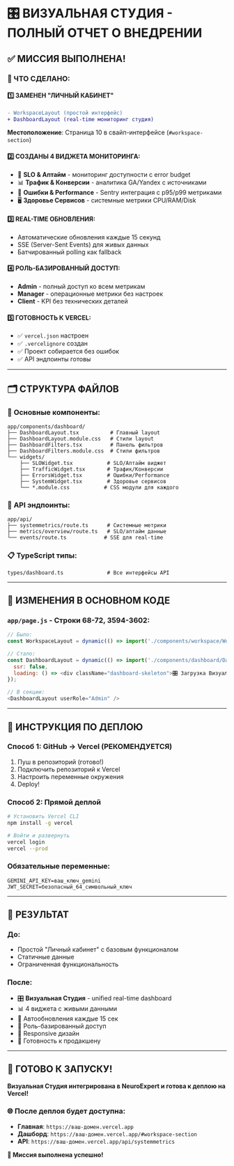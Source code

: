 # 🎛️ ВИЗУАЛЬНАЯ СТУДИЯ - ПОЛНЫЙ ОТЧЕТ О ВНЕДРЕНИИ

## ✅ МИССИЯ ВЫПОЛНЕНА!

### 🚀 ЧТО СДЕЛАНО:

#### 1️⃣ **ЗАМЕНЕН "ЛИЧНЫЙ КАБИНЕТ"**
```diff
- WorkspaceLayout (простой интерфейс)
+ DashboardLayout (real-time мониторинг студия)
```

**Местоположение**: Страница 10 в свайп-интерфейсе (`#workspace-section`)

#### 2️⃣ **СОЗДАНЫ 4 ВИДЖЕТА МОНИТОРИНГА:**
- 🎯 **SLO & Аптайм** - мониторинг доступности с error budget
- 📊 **Трафик & Конверсии** - аналитика GA/Yandex с источниками
- 🐛 **Ошибки & Performance** - Sentry интеграция с p95/p99 метриками  
- 🖥️ **Здоровье Сервисов** - системные метрики CPU/RAM/Disk

#### 3️⃣ **REAL-TIME ОБНОВЛЕНИЯ:**
- Автоматические обновления каждые 15 секунд
- SSE (Server-Sent Events) для живых данных
- Батчированный polling как fallback

#### 4️⃣ **РОЛЬ-БАЗИРОВАННЫЙ ДОСТУП:**
- **Admin** - полный доступ ко всем метрикам
- **Manager** - операционные метрики без настроек
- **Client** - KPI без технических деталей

#### 5️⃣ **ГОТОВНОСТЬ К VERCEL:**
- ✅ `vercel.json` настроен
- ✅ `.vercelignore` создан
- ✅ Проект собирается без ошибок
- ✅ API эндпоинты готовы

---

## 🗂️ СТРУКТУРА ФАЙЛОВ

### 📱 **Основные компоненты:**
```
app/components/dashboard/
├── DashboardLayout.tsx          # Главный layout
├── DashboardLayout.module.css   # Стили layout
├── DashboardFilters.tsx         # Панель фильтров  
├── DashboardFilters.module.css  # Стили фильтров
└── widgets/
    ├── SLOWidget.tsx           # SLO/Аптайм виджет
    ├── TrafficWidget.tsx       # Трафик/Конверсии
    ├── ErrorsWidget.tsx        # Ошибки/Performance
    ├── SystemWidget.tsx        # Здоровье сервисов
    └── *.module.css           # CSS модули для каждого
```

### 🔧 **API эндпоинты:**
```
app/api/
├── systemmetrics/route.ts      # Системные метрики
├── metrics/overview/route.ts   # SLO/аптайм данные
└── events/route.ts            # SSE для real-time
```

### 📋 **TypeScript типы:**
```
types/dashboard.ts              # Все интерфейсы API
```

---

## 🔄 ИЗМЕНЕНИЯ В ОСНОВНОМ КОДЕ

### `app/page.js` - Строки 68-72, 3594-3602:
```javascript
// Было:
const WorkspaceLayout = dynamic(() => import('./components/workspace/WorkspaceLayout'))

// Стало:
const DashboardLayout = dynamic(() => import('./components/dashboard/DashboardLayout'), {
  ssr: false,
  loading: () => <div className="dashboard-skeleton">🎛️ Загрузка Визуальной Студии...</div>
});

// В секции:
<DashboardLayout userRole="Admin" />
```

---

## 🚀 ИНСТРУКЦИЯ ПО ДЕПЛОЮ

### **Способ 1: GitHub → Vercel** (РЕКОМЕНДУЕТСЯ)
1. Пуш в репозиторий (готово!)
2. Подключить репозиторий к Vercel
3. Настроить переменные окружения
4. Deploy!

### **Способ 2: Прямой деплой**
```bash
# Установить Vercel CLI
npm install -g vercel

# Войти и развернуть
vercel login
vercel --prod
```

### **Обязательные переменные:**
```env
GEMINI_API_KEY=ваш_ключ_gemini
JWT_SECRET=безопасный_64_символьный_ключ
```

---

## 🎯 РЕЗУЛЬТАТ

### **До:**
- Простой "Личный кабинет" с базовым функционалом
- Статичные данные
- Ограниченная функциональность

### **После:**
- 🎛️ **Визуальная Студия** - unified real-time dashboard  
- 📊 4 виджета с живыми данными
- 🔄 Автообновления каждые 15 сек
- 👥 Роль-базированный доступ
- 📱 Responsive дизайн
- 🚀 Готовность к продакшену

---

## 🎉 ГОТОВО К ЗАПУСКУ!

**Визуальная Студия интегрирована в NeuroExpert и готова к деплою на Vercel!**

### 🌐 После деплоя будет доступна:
- **Главная**: `https://ваш-домен.vercel.app`
- **Дашборд**: `https://ваш-домен.vercel.app/#workspace-section`
- **API**: `https://ваш-домен.vercel.app/api/systemmetrics`

**💪 Миссия выполнена успешно!**
